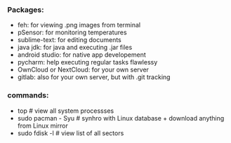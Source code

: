 ### Packages:
- feh: for viewing .png images from terminal
- pSensor: for monitoring temperatures 
- sublime-text: for editing documents
- java jdk: for java and executing .jar files
- android studio: for native app developement
- pycharm: help executing regular tasks flawlessy
- OwnCloud or NextCloud: for your own server
- gitlab: also for your own server, but with .git tracking


### commands:
- top                # view all system processses
- sudo pacman - Syu  # synhro with Linux database + download anything from Linux mirror
- sudo fdisk -l      # view list of all sectors

